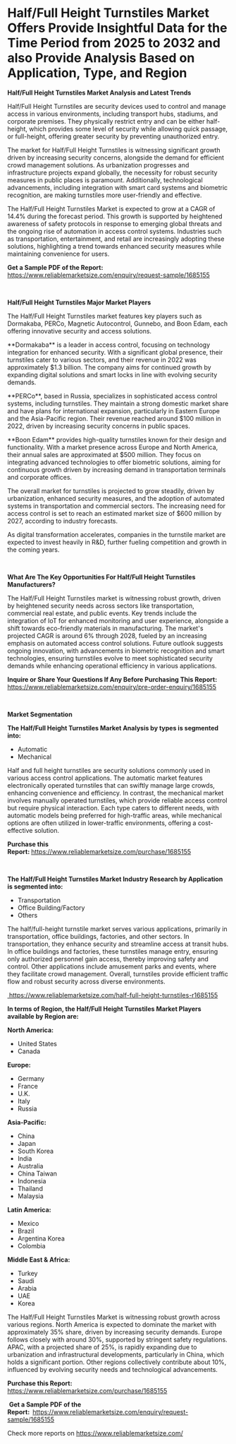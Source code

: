 <p><h1>Half/Full Height Turnstiles Market Offers Provide Insightful Data for the Time Period from 2025 to 2032 and also Provide Analysis Based on Application, Type, and Region</h1></p><p><strong>Half/Full Height Turnstiles Market Analysis and Latest Trends</strong></p>
<p><p>Half/Full Height Turnstiles are security devices used to control and manage access in various environments, including transport hubs, stadiums, and corporate premises. They physically restrict entry and can be either half-height, which provides some level of security while allowing quick passage, or full-height, offering greater security by preventing unauthorized entry.</p><p>The market for Half/Full Height Turnstiles is witnessing significant growth driven by increasing security concerns, alongside the demand for efficient crowd management solutions. As urbanization progresses and infrastructure projects expand globally, the necessity for robust security measures in public places is paramount. Additionally, technological advancements, including integration with smart card systems and biometric recognition, are making turnstiles more user-friendly and effective.</p><p>The Half/Full Height Turnstiles Market is expected to grow at a CAGR of 14.4% during the forecast period. This growth is supported by heightened awareness of safety protocols in response to emerging global threats and the ongoing rise of automation in access control systems. Industries such as transportation, entertainment, and retail are increasingly adopting these solutions, highlighting a trend towards enhanced security measures while maintaining convenience for users.</p></p>
<p><strong>Get a Sample PDF of the Report:&nbsp;</strong> <a href="https://www.reliablemarketsize.com/enquiry/request-sample/1685155?utm_campaign=3205&utm_medium=2&utm_source=Github&utm_content=ia&utm_term=26032025&utm_id=halffull-height-turnstiles">https://www.reliablemarketsize.com/enquiry/request-sample/1685155</a></p>
<p>&nbsp;</p>
<p><strong>Half/Full Height Turnstiles Major Market Players</strong></p>
<p><p>The Half/Full Height Turnstiles market features key players such as Dormakaba, PERCo, Magnetic Autocontrol, Gunnebo, and Boon Edam, each offering innovative security and access solutions. </p><p>**Dormakaba** is a leader in access control, focusing on technology integration for enhanced security. With a significant global presence, their turnstiles cater to various sectors, and their revenue in 2022 was approximately $1.3 billion. The company aims for continued growth by expanding digital solutions and smart locks in line with evolving security demands.</p><p>**PERCo**, based in Russia, specializes in sophisticated access control systems, including turnstiles. They maintain a strong domestic market share and have plans for international expansion, particularly in Eastern Europe and the Asia-Pacific region. Their revenue reached around $100 million in 2022, driven by increasing security concerns in public spaces.</p><p>**Boon Edam** provides high-quality turnstiles known for their design and functionality. With a market presence across Europe and North America, their annual sales are approximated at $500 million. They focus on integrating advanced technologies to offer biometric solutions, aiming for continuous growth driven by increasing demand in transportation terminals and corporate offices.</p><p>The overall market for turnstiles is projected to grow steadily, driven by urbanization, enhanced security measures, and the adoption of automated systems in transportation and commercial sectors. The increasing need for access control is set to reach an estimated market size of $600 million by 2027, according to industry forecasts. </p><p>As digital transformation accelerates, companies in the turnstile market are expected to invest heavily in R&D, further fueling competition and growth in the coming years.</p></p>
<p>&nbsp;</p>
<p><strong>What Are The Key Opportunities For Half/Full Height Turnstiles Manufacturers?</strong></p>
<p><p>The Half/Full Height Turnstiles market is witnessing robust growth, driven by heightened security needs across sectors like transportation, commercial real estate, and public events. Key trends include the integration of IoT for enhanced monitoring and user experience, alongside a shift towards eco-friendly materials in manufacturing. The market's projected CAGR is around 6% through 2028, fueled by an increasing emphasis on automated access control solutions. Future outlook suggests ongoing innovation, with advancements in biometric recognition and smart technologies, ensuring turnstiles evolve to meet sophisticated security demands while enhancing operational efficiency in various applications.</p></p>
<p><strong>Inquire or Share Your Questions If Any Before Purchasing This Report:</strong> <a href="https://www.reliablemarketsize.com/enquiry/pre-order-enquiry/1685155?utm_campaign=3205&utm_medium=2&utm_source=Github&utm_content=ia&utm_term=26032025&utm_id=halffull-height-turnstiles">https://www.reliablemarketsize.com/enquiry/pre-order-enquiry/1685155</a></p>
<p>&nbsp;</p>
<p><strong>Market Segmentation</strong></p>
<p><strong>The Half/Full Height Turnstiles Market Analysis by types is segmented into:</strong></p>
<p><ul><li>Automatic</li><li>Mechanical</li></ul></p>
<p><p>Half and full height turnstiles are security solutions commonly used in various access control applications. The automatic market features electronically operated turnstiles that can swiftly manage large crowds, enhancing convenience and efficiency. In contrast, the mechanical market involves manually operated turnstiles, which provide reliable access control but require physical interaction. Each type caters to different needs, with automatic models being preferred for high-traffic areas, while mechanical options are often utilized in lower-traffic environments, offering a cost-effective solution.</p></p>
<p><strong>Purchase this Report:&nbsp;</strong><a href="https://www.reliablemarketsize.com/purchase/1685155?utm_campaign=3205&utm_medium=2&utm_source=Github&utm_content=ia&utm_term=26032025&utm_id=halffull-height-turnstiles">https://www.reliablemarketsize.com/purchase/1685155</a></p>
<p>&nbsp;</p>
<p><strong>The Half/Full Height Turnstiles Market Industry Research by Application is segmented into:</strong></p>
<p><ul><li>Transportation</li><li>Office Building/Factory</li><li>Others</li></ul></p>
<p><p>The half/full-height turnstile market serves various applications, primarily in transportation, office buildings, factories, and other sectors. In transportation, they enhance security and streamline access at transit hubs. In office buildings and factories, these turnstiles manage entry, ensuring only authorized personnel gain access, thereby improving safety and control. Other applications include amusement parks and events, where they facilitate crowd management. Overall, turnstiles provide efficient traffic flow and robust security across diverse environments.</p></p>
<p><a href="https://www.reliablemarketsize.com/half-full-height-turnstiles-r1685155?utm_campaign=3205&utm_medium=2&utm_source=Github&utm_content=ia&utm_term=26032025&utm_id=halffull-height-turnstiles">&nbsp;https://www.reliablemarketsize.com/half-full-height-turnstiles-r1685155</a></p>
<p><strong>In terms of Region, the Half/Full Height Turnstiles Market Players available by Region are:</strong></p>
<p>
    <p> <strong> North America: </strong>
        <ul>
            <li>United States</li>
            <li>Canada</li>
        </ul>
        </p> 
    <p> <strong> Europe: </strong>
        <ul>
            <li>Germany</li>
            <li>France</li>
            <li>U.K.</li>
            <li>Italy</li>
            <li>Russia</li>
        </ul>
        </p> 
    <p> <strong> Asia-Pacific: </strong>
        <ul>
            <li>China</li>
            <li>Japan</li>
            <li>South Korea</li>
            <li>India</li>
            <li>Australia</li>
            <li>China Taiwan</li>
            <li>Indonesia</li>
            <li>Thailand</li>
            <li>Malaysia</li>
        </ul>
        </p> 
    <p> <strong> Latin America: </strong>
        <ul>
            <li>Mexico</li>
            <li>Brazil</li>
            <li>Argentina Korea</li>
            <li>Colombia</li>
        </ul>
        </p> 
    <p> <strong> Middle East & Africa: </strong>
        <ul>
            <li>Turkey</li>
            <li>Saudi</li>
            <li>Arabia</li>
            <li>UAE</li>
            <li>Korea</li>
        </ul>
    </p>
    </p>
<p><p>The Half/Full Height Turnstiles Market is witnessing robust growth across various regions. North America is expected to dominate the market with approximately 35% share, driven by increasing security demands. Europe follows closely with around 30%, supported by stringent safety regulations. APAC, with a projected share of 25%, is rapidly expanding due to urbanization and infrastructural developments, particularly in China, which holds a significant portion. Other regions collectively contribute about 10%, influenced by evolving security needs and technological advancements.</p></p>
<p><strong>Purchase this Report: </strong><a href="https://www.reliablemarketsize.com/purchase/1685155?utm_campaign=3205&utm_medium=2&utm_source=Github&utm_content=ia&utm_term=26032025&utm_id=halffull-height-turnstiles">https://www.reliablemarketsize.com/purchase/1685155</a></p>
<p>&nbsp;<strong>Get a Sample PDF of the Report:&nbsp;&nbsp;</strong><a href="https://www.reliablemarketsize.com/enquiry/request-sample/1685155?utm_campaign=3205&utm_medium=2&utm_source=Github&utm_content=ia&utm_term=26032025&utm_id=halffull-height-turnstiles">https://www.reliablemarketsize.com/enquiry/request-sample/1685155</a></p>
<p><strong></strong></p>
<p>Check more reports on <a href="https://www.reliablemarketsize.com/?utm_campaign=3205&utm_medium=2&utm_source=Github&utm_content=ia&utm_term=26032025&utm_id=halffull-height-turnstiles">https://www.reliablemarketsize.com/</a></p>